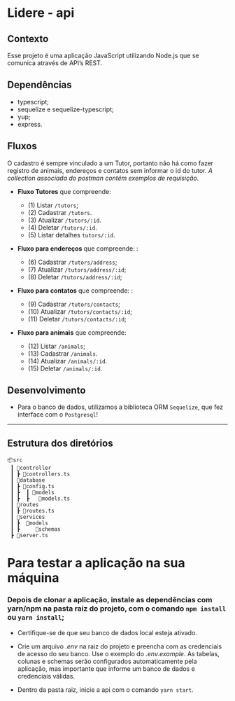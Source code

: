 # Lidere - api

## Contexto

Esse projeto é uma aplicação JavaScript utilizando Node.js que se comunica através de API’s REST.

## Dependências

- typescript;
- sequelize e sequelize-typescript;
- yup;
- express.

## Fluxos

O cadastro é sempre vinculado a um Tutor, portanto não há como fazer registro de animais, endereços e contatos sem informar o id do tutor.
_A collection associada do postman contém exemplos de requisição._

- **Fluxo Tutores** que compreende:

  - (1) Listar `/tutors`;
  - (2) Cadastrar `/tutors`.
  - (3) Atualizar `/tutors/:id`.
  - (4) Deletar `/tutors/:id`.
  - (5) Listar detalhes `tutors/:id`.

- **Fluxo para endereços** que compreende: :

  - (6) Cadastrar `/tutors/address`;
  - (7) Atualizar `/tutors/address/:id`;
  - (8) Deletar `/tutors/address/:id`;

- **Fluxo para contatos** que compreende: :

  - (9) Cadastrar `/tutors/contacts`;
  - (10) Atualizar `/tutors/contacts/:id`;
  - (11) Deletar `/tutors/contacts/:id`;

- **Fluxo para animais** que compreende:

  - (12) Listar `/animals`;
  - (13) Cadastrar `/animals`.
  - (14) Atualizar `/animals/:id`.
  - (15) Deletar `/animals/:id`.

## Desenvolvimento

- Para o banco de dados, utilizamos a biblioteca ORM `Sequelize`, que fez interface com o `Postgresql`!

---

## Estrutura dos diretórios

```
📦src
 ┃ 📂controller
 ┃ ┣ 📜controllers.ts
 ┃ 📂database
 ┃ ┣ 📜config.ts
 ┃ ┣  ┃ 📂models
 ┃ ┣  ┣   📜models.ts
 ┃ 📂routes
 ┃ ┣ 📜routes.ts
 ┃ 📂services
 ┃ ┣  📂models
 ┃ ┣     📂schemas
 ┣ 📜server.ts
```

# Para testar a aplicação na sua máquina

### Depois de clonar a aplicação, instale as dependências com yarn/npm na pasta raiz do projeto, com o comando `npm install` ou `yarn install`;

- Certifique-se de que seu banco de dados local esteja ativado.

- Crie um arquivo _.env_ na raiz do projeto e preencha com as credenciais de acesso do seu banco. Use o exemplo do _.env.example_. As tabelas, colunas e schemas serão configurados automaticamente pela aplicação, mas importante que informe um banco de dados e credenciais válidas.

- Dentro da pasta raiz, inicie a api com o comando `yarn start`.
